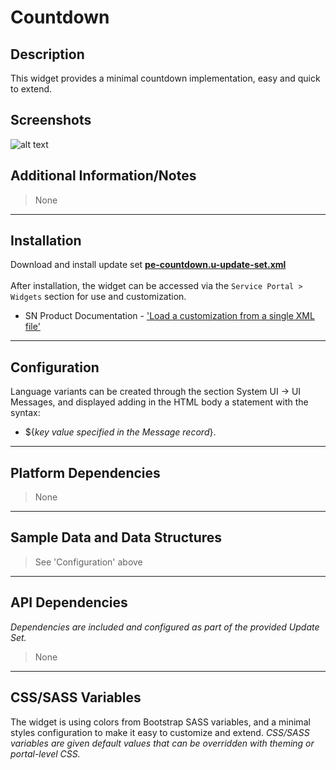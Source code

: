 # Countdown

## Description

This widget provides a minimal countdown implementation, easy and quick to extend.

## Screenshots
![alt text](../images/pe-countdown.png "Countdown")

## Additional Information/Notes
> None
---
## Installation
Download and install update set **[pe-countdown.u-update-set.xml](https://github.com/platform-experience/serviceportal-widget-library/blob/master/pe-countdown/pe-countdown.u-update-set.xml)** <br/><br/>
After installation, the widget can be accessed via the `Service Portal > Widgets` section for use and customization.<br/>
* SN Product Documentation - ['Load a customization from a single XML file'](https://docs.servicenow.com/bundle/istanbul-application-development/page/build/system-update-sets/task/t_LoadCustomizationsFromAnXMLFile.html)

---
## Configuration
Language variants can be created through the section System UI -> UI Messages, and displayed adding in the HTML body a statement with the syntax:<br/>
* ${<i>key value specified in the Message record</i>}.
---
## Platform Dependencies
> None
---
## Sample Data and Data Structures
> See 'Configuration' above
---
## API Dependencies
<i>Dependencies are included and configured as part of the provided Update Set.</i>
> None
---
## CSS/SASS Variables
The widget is using colors from Bootstrap SASS variables, and a minimal styles configuration to make it easy to customize and extend.
_CSS/SASS variables are given default values that can be overridden with theming or portal-level CSS._
